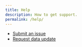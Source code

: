 ```yaml
---
title: Help
description: How to get support.
permalink: /help/
---
```


* [Submit an issue](https://github.com/civichackingagency/gov-metadata/issues/new/choose)
* [Request data update](https://github.com/civichackingagency/gov-metadata/issues/new?assignees=&labels=data+update&projects=&template=data-update-request.md&title=Update+data%3A+%5BDOMAIN%5D)